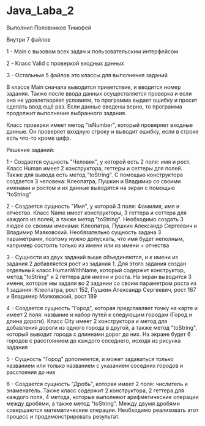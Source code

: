 # Java_Laba_2

Выполнил Половников Тимофей

Внутри 7 файлов

1 - Main с вызовом всех задач и пользовательским интерфейсом

2 - Класс Valid с проверкой входных данных

3 - Остальные 5 файлов это классы для выполнения заданий

В классе Main сначала выводится приветствие, и вводится номер задания. Также после ввода данных осуществляется проверка и если она не удовлетворяет условиям, то программа выдает ошибку и просит сделать ввод ещё раз. Если данные введены верно, то программа продолжит выполнение выбранного задания.

Класс проверки имеет метод "isNumber", который проверяет входные данные. Он проверяет входную строку и выводит ошибку, если в строке есть что-то кроме цифр.

Решение заданий:

1 - Создается сущность "Человек", у которой есть 2 поля: имя и рост. Класс Human имеет 2 конструктора, геттеры и сеттеры для полей. Также для вывода есть метод "toString". C помощью конструктора создается 3 человека: Клеопатра, Пушкин и Владимир со своими именами и ростом и их данные выводятся на экран с помощью "toString"

2 - Создается сущность "Имя", у которой 3 поля: Фамилия, имя и отчество. Класс Name имеет конструкторы, 3 геттера и сеттера для каждого из полей, а также метод "toString". Необходимо создать 3 людей со своими именами: Клеопатра, Пушкин Александр Сергеевич и Владимир Маяковский. Необязательно сущность задана 3 параметрами, поэтому нужно допускать, что имя будет неполным, например состоять только из имени или из имени + отчества

3 - Сущности из двух заданий выше объединяются, и к имени из задания 2 добавляется рост из задания 1. Для этого задания создан отдельный класс HumanWithName, который содержит конструктор, метод "toString" и 2 геттера для имени и роста. На экран выводится 3 имени, которое мы задали во 2 задании со своим параметром роста из 1 задания: Клеопатра, рост 152, Пушкин Александр Сергеевич, рост 167 и Владимир Маяковский, рост 189

4 - Создается сущность "Город", которая представляет точку на карте и имеет 2 поля: название и набор путей к следующим городам (Город и длина дороги). Класс City имеет 2 конструктора и метод для добавления дороги из одного города в другой, а также метод "toString", который выводит города с длиннами дорог до них. На экране будет 6 городов с расстоянием до каждого соседнего, исходя из рисунка задания

5 - Сущность "Город" дополняется, и может задаваться только названием или только названием с указанием соседних городов и расстояния до них

6 - Создается сущность "Дробь", которая имеет 2 поля: числитель и знаменатель. Также класс содержит 2 конструктора, 2 геттера для каждого поля, 4 метода, которые выполняют арифметические операции между дробями, а также метод "toString". Между двумя дробями совершаются математические операции. Необходимо реализовать этот процесс и продемонстрировать результат. 
